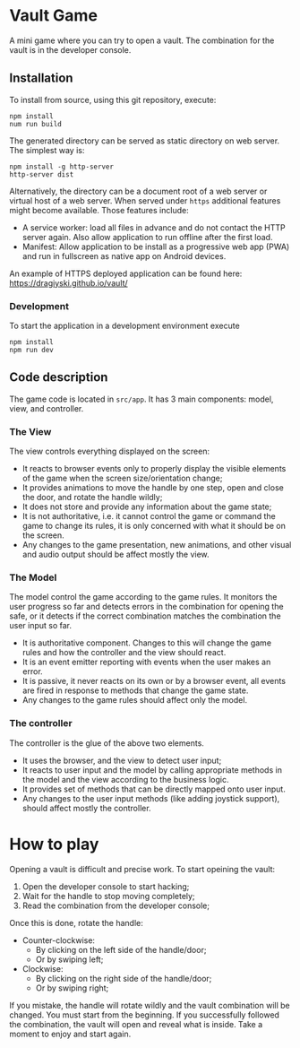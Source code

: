 # Vault Game

A mini game where you can try to open a vault. The combination for the vault is in the developer console.

## Installation

To install from source, using this git repository, execute:

```
npm install
num run build
```

The generated directory can be served as static directory on web server. The simplest way is:

```
npm install -g http-server
http-server dist
```

Alternatively, the directory can be a document root of a web server or virtual host of a web server. When served under `https` additional features might become available. Those features include:

* A service worker: load all files in advance and do not contact the HTTP server again. Also allow application to run offline after the first load.
* Manifest: Allow application to be install as a progressive web app (PWA) and run in fullscreen as native app on Android devices.

An example of HTTPS deployed application can be found here: https://dragiyski.github.io/vault/

### Development

To start the application in a development environment execute

```
npm install
npm run dev
```

## Code description

The game code is located in `src/app`. It has 3 main components: model, view, and controller.

### The View

The view controls everything displayed on the screen:

* It reacts to browser events only to properly display the visible elements of the game when the screen size/orientation change;
* It provides animations to move the handle by one step, open and close the door, and rotate the handle wildly;
* It does not store and provide any information about the game state;
* It is not authoritative, i.e. it cannot control the game or command the game to change its rules, it is only concerned with what it should be on the screen.
* Any changes to the game presentation, new animations, and other visual and audio output should be affect mostly the view.

### The Model

The model control the game according to the game rules. It monitors the user progress so far and detects errors in the combination for opening the safe, or it detects if the correct combination matches the combination the user input so far.

* It is authoritative component. Changes to this will change the game rules and how the controller and the view should react.
* It is an event emitter reporting with events when the user makes an error.
* It is passive, it never reacts on its own or by a browser event, all events are fired in response to methods that change the game state.
* Any changes to the game rules should affect only the model.

### The controller

The controller is the glue of the above two elements.

* It uses the browser, and the view to detect user input;
* It reacts to user input and the model by calling appropriate methods in the model and the view according to the business logic.
* It provides set of methods that can be directly mapped onto user input.
* Any changes to the user input methods (like adding joystick support), should affect mostly the controller.

# How to play

Opening a vault is difficult and precise work. To start opeining the vault:

1. Open the developer console to start hacking;
2. Wait for the handle to stop moving completely;
3. Read the combination from the developer console;

Once this is done, rotate the handle:

* Counter-clockwise:
  * By clicking on the left side of the handle/door;
  * Or by swiping left;
* Clockwise:
  * By clicking on the right side of the handle/door;
  * Or by swiping right;

If you mistake, the handle will rotate wildly and the vault combination will be changed. You must start from the beginning.
If you successfully followed the combination, the vault will open and reveal what is inside. Take a moment to enjoy and start again.
